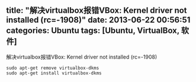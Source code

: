 title: "解决virtualbox报错VBox: Kernel driver not installed (rc=-1908)"
date: 2013-06-22 00:56:51
categories: Ubuntu
tags: [Ubuntu, VirtualBox, 软件]
---
解决virtualbox报错VBox: Kernel driver not installed (rc=-1908)
```
sudo apt-get remove virtualbox-dkms
sudo apt-get install virtualbox-dkms
```
